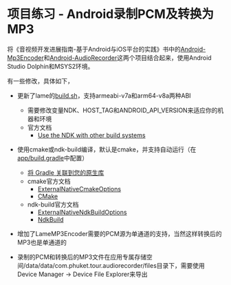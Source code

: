 # 项目练习 - Android录制PCM及转换为MP3

将《音视频开发进展指南-基于Android与iOS平台的实践》书中的[Android-Mp3Encoder](https://github.com/zhanxiaokai/Android-Mp3Encoder)和[Android-AudioRecorder](https://github.com/zhanxiaokai/Android-AudioRecorder)这两个项目结合起来，使用Android Studio Dolphin和MSYS2环境。

有一些修改，具体如下，

- 更新了lame的[build.sh](./app/src/main/jni/3rdparty/lame/build.sh)，支持armeabi-v7a和arm64-v8a两种ABI
  - 需要修改变量NDK、HOST_TAG和ANDROID_API_VERSION来适应你的机器和环境
  - 官方文档
    - [Use the NDK with other build systems](https://developer.android.google.cn/ndk/guides/other_build_systems)

- 使用cmake或ndk-build编译，默认是cmake，并支持自动运行（在[app/build.gradle](./app/build.gradle)中配置）
  - [将 Gradle 关联到您的原生库](https://developer.android.com/studio/projects/gradle-external-native-builds?hl=zh-cn)
  - cmake官方文档
    - [ExternalNativeCmakeOptions](https://developer.android.google.cn/reference/tools/gradle-api/7.1/com/android/build/api/dsl/ExternalNativeCmakeOptions)
    - [CMake](https://developer.android.google.cn/reference/tools/gradle-api/7.1/com/android/build/api/dsl/Cmake)
  - ndk-build官方文档
    - [ExternalNativeNdkBuildOptions](https://developer.android.google.cn/reference/tools/gradle-api/7.1/com/android/build/api/dsl/ExternalNativeNdkBuildOptions)
    - [NdkBuild](https://developer.android.google.cn/reference/tools/gradle-api/7.1/com/android/build/api/dsl/NdkBuild)

- 增加了LameMP3Encoder需要的PCM源为单通道的支持，当然这样转换后的MP3也是单通道的

- 录制的PCM和转换后的MP3文件在应用专属存储空间/data/data/com.phuket.tour.audiorecorder/files目录下，需要使用Device Manager -> Device File Explorer来导出
